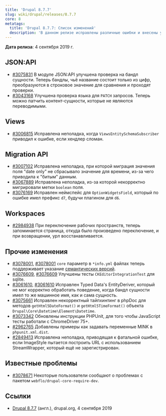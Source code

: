 ```yaml
---
title: 'Drupal 8.7.7'
slug: wiki/drupal/releases/8.7.7
core: 8
metatags:
  title: 'Drupal 8.7.7: Список изменений'
  description: 'В данном релизе исправлены различные ошибки и внесены улучшения.'
---
```


**Дата релиза**: 4 сентября 2019 г.

## JSON:API

- [#3075831](https://www.drupal.org/node/3075831) В модуле JSON:API улучшена проверка на бандл сущности. Теперь бандлы, чьё название состоит только из цифр, преобразуются в строковое значение для сравнения и проходят проверки.
- [#3043168](https://www.drupal.org/node/3043168) Улучшена проверка языка для `PATCH` запросов. Теперь можно патчить контент-сущности, которые не являются переводимыми.

## Views

- [#3006815](https://www.drupal.org/node/3006815) Исправлена неполадка, когда `ViewsEntitySchemaSubscriber` приводил к ошибке, если хендлер сломан.

## Migration API

- [#3007102](https://www.drupal.org/node/3007102) Исправлена неполадка, при которой миграция значения поля "date only" не сбрасывало значение для времени, из-за чего приводила к "битым" данным.
- [#3067889](https://www.drupal.org/node/3067889) Исправлена неполадка, из-за которой некорректно мигрировали метки `boolean` поля.
- [#3076169](https://www.drupal.org/node/3076169) Исправлен неймспейс для `OptionWidgetsField`, который по ошибке имел префикс `d7`, будучи плагином для `d6`.

## Workspaces

- [#2984938](https://www.drupal.org/node/2984938) При переключение рабочих пространств, теперь запоминается страница, откуда было произведено переключение, и при возвращении, урл восстанавливается.

## Прочие изменения

- [#3078001](https://www.drupal.org/node/3078001), [#3078001](https://www.drupal.org/node/3078001) `core` параметр в `*info.yml` файлах теперь поддерживает указание [семантических версий](../../../../../semver/index.md).
- [#3076609](https://www.drupal.org/node/3076609), [#3076609](https://www.drupal.org/node/3076609) Улучшены тесты `CKEditorIntegrationTest` для sqlite.
- [#3061610](https://www.drupal.org/node/3061610), [#3061610](https://www.drupal.org/node/3061610) Исправлен Typed Data's EntityDeriver, который не мог корректно обработать поведение, когда бандл сущности имел то же машинное имя, как и сама сущность.
- [#3075661](https://www.drupal.org/node/3075661) Исправлен некорректный тайпхинтинг в phpDoc для методов `getHtml5DateFormat()` и `getHtml5TimeFormat()` объекта `Drupal\Core\Datetime\Element\Datetime`.
- [#3073342](https://www.drupal.org/node/3073342) Обновлены инструкции PHPUnit, для того чтобы JavaScript тесты работали с ChromeDriver 75+.
- [#2962765](https://www.drupal.org/node/2962765) Добавлены примеры как задавать переменные MINK в `phpunit.xml.dist`.
- [#2849413](https://www.drupal.org/node/2849413) Исправлена неполадка, приводящая к фатальной ошибке, если ImageStyle пытается построить URL с использованием StreamWrapper, который ещё не зарегистрирован.

## Известные проблемы

- [#3078671](https://www.drupal.org/project/drupal/issues/3078671) Некоторые пользователи сообщают о проблемах с пакетом `webflo/drupal-core-require-dev`.

## Ссылки

- [Drupal 8.7.7](https://www.drupal.org/project/drupal/releases/8.7.7) (англ.), drupal.org, 4 сентября 2019
